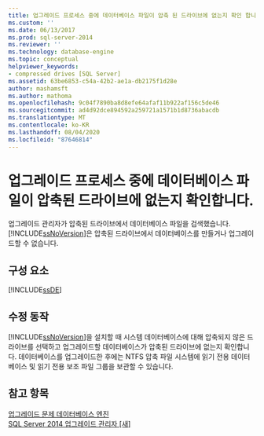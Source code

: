 ```yaml
---
title: 업그레이드 프로세스 중에 데이터베이스 파일이 압축 된 드라이브에 없는지 확인 합니다. | Microsoft Docs
ms.custom: ''
ms.date: 06/13/2017
ms.prod: sql-server-2014
ms.reviewer: ''
ms.technology: database-engine
ms.topic: conceptual
helpviewer_keywords:
- compressed drives [SQL Server]
ms.assetid: 63be6853-c54a-42b2-ae1a-db2175f1d28e
author: mashamsft
ms.author: mathoma
ms.openlocfilehash: 9c04f7890ba8d8efe64afaf11b922af156c5de46
ms.sourcegitcommit: ad4d92dce894592a259721a1571b1d8736abacdb
ms.translationtype: MT
ms.contentlocale: ko-KR
ms.lasthandoff: 08/04/2020
ms.locfileid: "87646814"
---
```

# <a name="verify-that-no-database-files-are-on-compressed-drives-during-the-upgrade-process"></a>업그레이드 프로세스 중에 데이터베이스 파일이 압축된 드라이브에 없는지 확인합니다.
  업그레이드 관리자가 압축된 드라이브에서 데이터베이스 파일을 검색했습니다. [!INCLUDE[ssNoVersion](../../includes/ssnoversion-md.md)]은 압축된 드라이브에서 데이터베이스를 만들거나 업그레이드할 수 없습니다.  
  
## <a name="component"></a>구성 요소  
 [!INCLUDE[ssDE](../../includes/ssde-md.md)]  
  
## <a name="corrective-action"></a>수정 동작  
 [!INCLUDE[ssNoVersion](../../includes/ssnoversion-md.md)]을 설치할 때 시스템 데이터베이스에 대해 압축되지 않은 드라이브를 선택하고 업그레이드할 데이터베이스가 압축된 드라이브에 없는지 확인합니다. 데이터베이스를 업그레이드한 후에는 NTFS 압축 파일 시스템에 읽기 전용 데이터베이스 및 읽기 전용 보조 파일 그룹을 보관할 수 있습니다.  
  
## <a name="see-also"></a>참고 항목  
 [업그레이드 문제 데이터베이스 엔진](../../../2014/sql-server/install/database-engine-upgrade-issues.md)   
 [SQL Server 2014 업그레이드 관리자 &#91;새&#93;](sql-server-2014-upgrade-advisor.md)  
  
  
